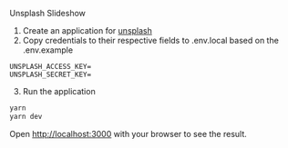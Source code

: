 Unsplash Slideshow

1. Create an application for [unsplash](https://unsplash.com/oauth/applications)
2. Copy credentials to their respective fields to .env.local based on the .env.example

```
UNSPLASH_ACCESS_KEY=
UNSPLASH_SECRET_KEY=
```

3. Run the application

```bash
yarn
yarn dev
```

Open [http://localhost:3000](http://localhost:3000) with your browser to see the result.
